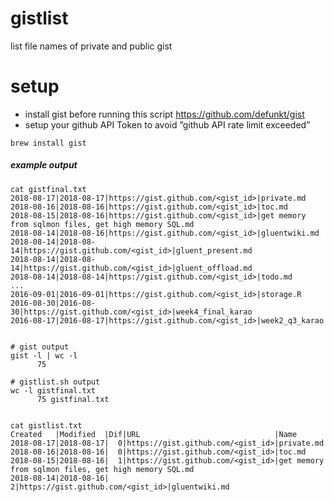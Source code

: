 # gistlist
list file names of private and public gist

# setup
* install gist before running this script https://github.com/defunkt/gist 
* setup your github API Token to avoid ”github API rate limit exceeded”  


```
brew install gist
```


##### example output 
```
cat gistfinal.txt 
2018-08-17|2018-08-17|https://gist.github.com/<gist_id>|private.md
2018-08-16|2018-08-16|https://gist.github.com/<gist_id>|toc.md
2018-08-15|2018-08-16|https://gist.github.com/<gist_id>|get memory from sqlmon files, get high memory SQL.md
2018-08-14|2018-08-16|https://gist.github.com/<gist_id>|gluentwiki.md
2018-08-14|2018-08-14|https://gist.github.com/<gist_id>|gluent_present.md
2018-08-14|2018-08-14|https://gist.github.com/<gist_id>|gluent_offload.md
2018-08-14|2018-08-14|https://gist.github.com/<gist_id>|todo.md
... 
2016-09-01|2016-09-01|https://gist.github.com/<gist_id>|storage.R
2016-08-30|2016-08-30|https://gist.github.com/<gist_id>|week4_final_karao
2016-08-17|2016-08-17|https://gist.github.com/<gist_id>|week2_q3_karao


# gist output 
gist -l | wc -l
      75

# gistlist.sh output 
wc -l gistfinal.txt 
      75 gistfinal.txt


cat gistlist.txt 
Created   |Modified  |Dif|URL                              |Name
2018-08-17|2018-08-17|  0|https://gist.github.com/<gist_id>|private.md
2018-08-16|2018-08-16|  0|https://gist.github.com/<gist_id>|toc.md
2018-08-15|2018-08-16|  1|https://gist.github.com/<gist_id>|get memory from sqlmon files, get high memory SQL.md
2018-08-14|2018-08-16|  2|https://gist.github.com/<gist_id>|gluentwiki.md

```
